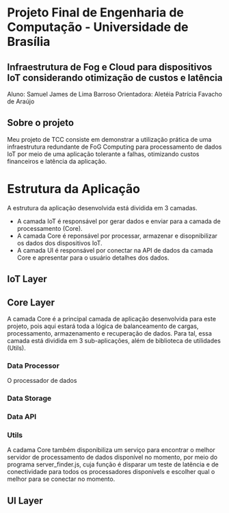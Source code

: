 # Projeto Final de Engenharia de Computação - Universidade de Brasília
## Infraestrutura de Fog e Cloud para dispositivos IoT considerando otimização de custos e latência

Aluno: Samuel James de Lima Barroso
Orientadora: Aletéia Patrícia Favacho de Araújo

## Sobre o projeto

Meu projeto de TCC consiste em demonstrar a utilização prática de uma 
infraestrutura redundante de FoG Computing para processamento de dados IoT por meio de
uma aplicação tolerante a falhas, otimizando custos financeiros e latência da aplicação. 

# Estrutura da Aplicação

A estrutura da aplicação desenvolvida está dividida em 3 camadas.
- A camada IoT é responsável por gerar dados e enviar para a camada de processamento (Core).
- A camada Core é reponsável por processar, armazenar e disopnibilizar os dados dos dispositivos IoT.
- A camada UI é responsável por conectar na API de dados da camada Core e apresentar para o usuário detalhes dos dados.

## IoT Layer

## Core Layer

A camada Core é a principal camada de aplicação desenvolvida para este projeto, pois aqui estará toda a lógica
de balanceamento de cargas, processamento, armazenamento e recuperação de dados. Para tal, essa camada está dividida
em 3 sub-aplicações, além de biblioteca de utilidades (Utils).

### Data Processor

O processador de dados

### Data Storage

### Data API

### Utils

A cadama Core também disponibiliza um serviço para encontrar o melhor servidor de processamento de dados disponível no momento,
por meio do programa server_finder.js, cuja função é disparar um teste de latência e de conectividade para todos os processadores
disponívels e escolher qual o melhor para se conectar no momento.

## UI Layer
